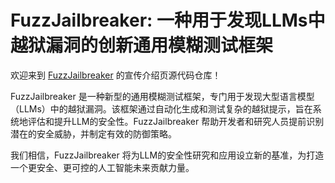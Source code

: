 # FuzzJailbreaker: 一种用于发现LLMs中越狱漏洞的创新通用模糊测试框架

欢迎来到 [FuzzJailbreaker](https://github.com/Cyccyyycyc/FuzzJailbreaker_cy) 的宣传介绍页源代码仓库！

FuzzJailbreaker 是一种新型的通用模糊测试框架，专门用于发现大型语言模型（LLMs）中的越狱漏洞。该框架通过自动化生成和测试复杂的越狱提示，旨在系统地评估和提升LLM的安全性。FuzzJailbreaker 帮助开发者和研究人员提前识别潜在的安全威胁，并制定有效的防御策略。

我们相信，FuzzJailbreaker 将为LLM的安全性研究和应用设立新的基准，为打造一个更安全、更可控的人工智能未来贡献力量。